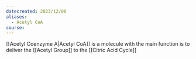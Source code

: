 ```yaml
---
datecreated: 2023/12/06
aliases:
  - Acetyl CoA
course:
---
```

[[Acetyl Coenzyme A|Acetyl CoA]] is a molecule with the main function is to deliver the [[Acetyl Group]] to the [[Citric Acid Cycle]]